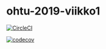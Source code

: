 # ohtu-2019-viikko1

[![CircleCI](https://circleci.com/gh/PPeltola/ohtu-2019-viikko1.svg?style=svg)](https://circleci.com/gh/PPeltola/ohtu-2019-viikko1)



[![codecov](https://codecov.io/gh/PPeltola/ohtu-2019-viikko1/branch/master/graph/badge.svg)](https://codecov.io/gh/PPeltola/ohtu-2019-viikko1)


